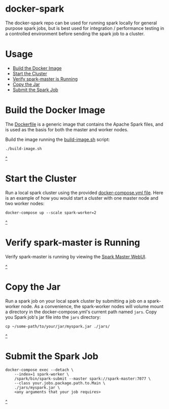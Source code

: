 # docker-spark

The docker-spark repo can be used for running spark locally for general purpose spark jobs, but is best used for integration / performance testing in a controlled environment before sending the spark job to a cluster.


Usage
=====
* [Build the Docker Image](#build-the-docker-image)
* [Start the Cluster](#start-the-cluster)
* [Verify spark-master is Running](#verify-spark-master-is-running)
* [Copy the Jar](#copy-the-jar)
* [Submit the Spark Job](#submit-the-spark-job)



Build the Docker Image
======================

The [Dockerfile](./Dockerfile) is a generic image that contains the Apache Spark files, and is used as the basis for both the master and worker nodes.

Build the image running the [build-image.sh](./build-image.sh) script:

```shell
./build-image.sh
```

[^](#usage)

Start the Cluster
=================

Run a local spark cluster using the provided [docker-compose.yml file](./docker-compose.yml). Here is an example of how you would start a cluster with one master node and two worker nodes:

```shell
docker-compose up --scale spark-worker=2
```

[^](#usage)

Verify spark-master is Running
==============================

Verify spark-master is running by viewing the [Spark Master WebUI](http://localhost:8080).

[^](#usage)

Copy the Jar
============

Run a spark job on your local spark cluster by submitting a job on a spark-worker node. As a convenience, the spark-worker nodes will volume mount a directory in the docker-compose.yml's current path named `jars`. Copy you Spark job's jar file into the `jars` directory:

```shell
cp ~/some-path/to/your/jar/myspark.jar ./jars/
```

[^](#usage)

Submit the Spark Job
====================

```shell
docker-compose exec --detach \
    --index=1 spark-worker \
    /spark/bin/spark-submit --master spark://spark-master:7077 \
    --class your.jobs.package.path.to.Main \
    ./jars/myspark.jar \
    <any arguments that your job requires>
```

[^](#usage)
